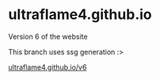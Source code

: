 # ultraflame4.github.io

Version 6 of the website

This branch uses ssg generation :>

[ultraflame4.github.io/v6](ultraflame4.github.io/v6)
